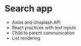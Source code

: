 # Search app
* Axios and Unsplash API
* React practices with text inputs
* Child to parent communication
* List rendering


